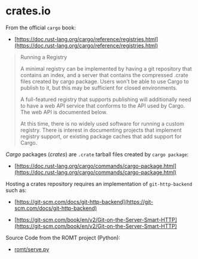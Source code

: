 # crates.io

From the official `cargo` book:

* [https://doc.rust-lang.org/cargo/reference/registries.html](https://doc.rust-lang.org/cargo/reference/registries.html)

> Running a Registry
>
> A minimal registry can be implemented by having a git repository that contains an index, and a server that contains the compressed .crate files created by cargo package. Users won't be able to use Cargo to publish to it, but this may be sufficient for closed environments.
>
> A full-featured registry that supports publishing will additionally need to have a web API service that conforms to the API used by Cargo. The web API is documented below.
>
> At this time, there is no widely used software for running a custom registry. There is interest in documenting projects that implement registry support, or existing package caches that add support for Cargo.

*Cargo* packages (*crates*) are `.crate` tarball files created by `cargo package`:

* [https://doc.rust-lang.org/cargo/commands/cargo-package.html](https://doc.rust-lang.org/cargo/commands/cargo-package.html)

Hosting a crates repository requires an implementation of `git-http-backend` such as:

* [https://git-scm.com/docs/git-http-backend](https://git-scm.com/docs/git-http-backend)

* [https://git-scm.com/book/en/v2/Git-on-the-Server-Smart-HTTP](https://git-scm.com/book/en/v2/Git-on-the-Server-Smart-HTTP)

Source Code from the ROMT project (Python):

* [romt/serve.py](https://github.com/drmikehenry/romt/blob/e71f709ee9ae0d3900c66954c1e69cb620d499f1/src/romt/serve.py)
